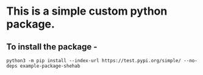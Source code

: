 # This is a simple custom python package. 

## To install the package -

`python3 -m pip install --index-url https://test.pypi.org/simple/ --no-deps example-package-shehab`